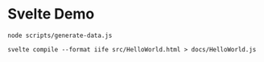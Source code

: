 # Svelte Demo

```
node scripts/generate-data.js
```

```
svelte compile --format iife src/HelloWorld.html > docs/HelloWorld.js
```
